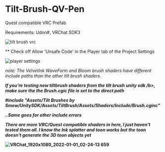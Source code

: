 # Tilt-Brush-QV-Pen
Quest compatible VRC Prefab

Requirements: Udon#, VRChat SDK3

![tilt brush vrc](https://user-images.githubusercontent.com/93958928/147859838-33bf47ad-c2dd-45b9-86ff-62b5f7acf142.gif)


 ** Check off Allow 'Unsafe Code' in the Player tab of the Project Settings

![player settings](https://user-images.githubusercontent.com/93958928/147859545-5fe32b22-21ef-440e-82a9-e13523fb6cbb.PNG)

<i>
note: The VelvetInk WaveForm and Bloom brush shaders have different include paths than the other tilt brush shaders.

<b>If you're testing new tiltbrush shaders from the tilt brush unity sdk /b>, make sure the the Brush.cgic file is set to the direct path
  
#include "Assets/Tilt Brushes by Smew/UnitySDK/Assets/TiltBrush/Assets/Shaders/Include/Brush.cginc"

..Same goes for other include errors
  
There are more VRC/Quest compatible shaders in here, I just haven't tested them all. I know the Ink splatter and toon works 
but the toon doesn't generate the 3D toon objects yet
  
</i>

![VRChat_1920x1080_2022-01-01_02-24-13 659](https://user-images.githubusercontent.com/93958928/147859577-f3d01a11-a4c2-4adf-ab95-df3d3eb74314.png)
